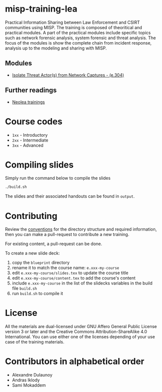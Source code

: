 # misp-training-lea

Practical Information Sharing between Law Enforcement and CSIRT communities using MISP. The training is composed of theoritical and practical modules. A part of the practical modules include specific topics such as network forensic analysis, system forensic and threat analysis. The focus of the modules is show the complete chain from incident response, analysis up to the modeling and sharing with MISP.

## Modules

- [Isolate Threat Actor(s) from Network Captures - (e.304)](./e.304-lab3-encoding-information-and-sharing-it-2)

## Further readings

- [Neolea trainings](https://github.com/neolea/neolea-training-materials)

# Course codes

- `1xx` - Introductory
- `2xx` - Intermediate
- `3xx` - Advanced

# Compiling slides
Simply run the command below to compile the slides
```bash
./build.sh
```
The slides and their associated handouts can be found in `output`.

# Contributing

Review the [conventions](conventions.md) for the directory structure and required information, then you can make a pull-request to contribute a new training.

For existing content, a pull-request can be done.

To create a new slide deck:
1. copy the `blueprint` directory
2. rename it to match the course name: `e.xxx-my-course`
3. edit `e.xxx-my-course/slides.tex` to update the course title
4. edit `e.xxx-my-course/content.tex` to add the course's content
5. include `e.xxx-my-course` in the list of the slidecks variables in the build file `build.sh`
6. run `build.sh` to compile it

# License

All the materials are dual-licensed under GNU Affero General Public License version 3 or later and the Creative Commons Attribution-ShareAlike 4.0 International. You can use either one of the licenses depending of your use case of the training materials.

# Contributors in alphabetical order

- Alexandre Dulaunoy
- Andras Iklody
- Sami Mokaddem

